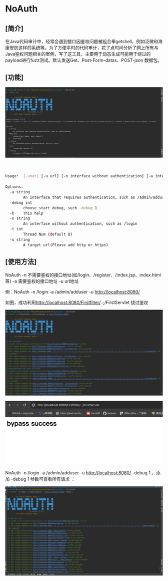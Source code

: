 # NoAuth

## \[简介]

在Java代码审计中，经常会遇到接口因鉴权问题被组合拳getshell，例如泛微和海康安防这样的系统等。为了方便平时的代码审计，花了点时间分析了网上所有与Java鉴权问题相关的案例，写了这工具，主要用于动态生成可能用于绕过的payload进行fuzz测试。默认发送Get、Post-Form-datas、POST-json 数据包。

## \[功能]

![](image/image_KtBTT0LNqX.png)

```bash


Usage:  [-unat] [-u url] [-n interface without authentication] [-a interface An interface that requires authentication] [-t thread] [-debug choose start debug] [-h help]

Options:
  -a string
        An interface that requires authentication, such as /admin/adduser
  -debug int
        choose start debug, such -debug 1
  -h    This help
  -n string
        An interface without authentication, such as /login
  -t int
        Thread Num (default 8)
  -u string
        A target url(Please add http or https)


```

## \[使用方法]

NoAuth -n 不需要鉴权的接口地址(如/login、/register、/index.jsp、index.html等) -a 需要鉴权的接口地址 -u url地址

例：NoAuth -n /login -a /admin/adduser -u [http://localhost:8080/](http://localhost:8080/ "http://localhost:8080/")&#x20;

如图，成功利用[http://localhost:8080/Firstfilter/](http://localhost:8080/Firstfilter/ "http://localhost:8080/Firstfilter/")..;/FirstServlet  绕过鉴权

![](image/image_rvuUWUCy2w.png)

![](image/image_jbIueinWPF.png)

NoAuth  -n /login -a /admin/adduser -u [http://localhost:8080/](http://localhost:8080/ "http://localhost:8080/") -debug 1 ，添加 -debug 1 参数可查看所有请求 ：

![](image/image_rOjvXpoojL.png)
